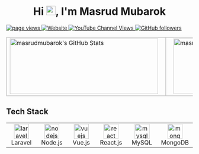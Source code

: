 <h1 align="center">Hi <img src="https://media.giphy.com/media/hvRJCLFzcasrR4ia7z/giphy.gif" width="25px">, I'm Masrud Mubarok</h1>

<p align="left">
  <a href="https://github.com/masrudmubarok/masrudmubarok" target="_blank">
    <img src="https://komarev.com/ghpvc/?username=masrudmubarok" alt="page views" />
  </a>
  <a href="https://masrudmubarok.my.id/" target="_blank">
    <img alt="Website" src="https://img.shields.io/website?url=https%3A%2F%2Fmasrudmubarok.my.id%2F">
  </a>
  <a href="https://www.youtube.com/channel/UCQlzVd6RFAYCfMVxlYLunvg" target="_blank">
    <img alt="YouTube Channel Views" src="https://img.shields.io/youtube/channel/views/UCQlzVd6RFAYCfMVxlYLunvg?style=flat&logo=youtube">
  </a>
  <a href="https://github.com/masrudmubarok?tab=followers" target="_blank">
    <img alt="GitHub followers" src="https://img.shields.io/github/followers/masrudmubarok?style=flat&logo=github">
  </a>
</p>

<table>
  <tr>
    <td style="padding-right: 20px; border: 2px solid #ccc;">
      <img src="https://github-readme-stats.vercel.app/api?username=masrudmubarok&theme=default&show_icons=true&hide_border=true&count_private=true" alt="masrudmubarok's GitHub Stats" width="400" height="150" />
    </td>
    <td style="padding-left: 20px; border: 2px solid #ccc;">
      <img src="https://github-readme-stats.vercel.app/api/top-langs/?username=masrudmubarok&theme=default&show_icons=true&hide_border=true&layout=compact" alt="masrudmubarok's GitHub Stats" width="400" height="150" />
    </td>
  </tr>
</table>

<h2 align="left" id="macropower-tech">Tech Stack</h2>

<table>
  <tr>
    <td align="center" width="96">
      <a href="https://laravel.com/" target="_blank"> 
        <img src="https://cdn.jsdelivr.net/gh/devicons/devicon/icons/laravel/laravel-original.svg" alt="laravel" width="40" height="40"/> 
      </a>
      <br>Laravel
    </td>
    <td align="center" width="96">
      <a href="https://nodejs.org/" target="_blank"> 
        <img src="https://cdn.jsdelivr.net/gh/devicons/devicon/icons/nodejs/nodejs-original.svg" alt="nodejs" width="40" height="40"/> 
      </a>
      <br>Node.js
    </td>
    <td align="center" width="96">
      <a href="https://vuejs.org/" target="_blank"> 
        <img src="https://cdn.jsdelivr.net/gh/devicons/devicon/icons/vuejs/vuejs-original.svg" alt="vuejs" width="40" height="40"/> 
      </a>
      <br>Vue.js
    </td>
    <td align="center" width="96">
      <a href="https://reactjs.org/" target="_blank"> 
        <img src="https://cdn.jsdelivr.net/gh/devicons/devicon/icons/react/react-original.svg" alt="react" width="40" height="40"/> 
      </a>
      <br>React.js
    </td>
    <td align="center" width="96">
      <a href="https://www.mysql.com/" target="_blank"> 
        <img src="https://cdn.jsdelivr.net/gh/devicons/devicon/icons/mysql/mysql-original.svg" alt="mysql" width="40" height="40"/> 
      </a>
      <br>MySQL
    </td>
    <td align="center" width="96">
      <a href="https://www.mongodb.com/" target="_blank"> 
        <img src="https://cdn.jsdelivr.net/gh/devicons/devicon/icons/mongodb/mongodb-original.svg" alt="mongodb" width="40" height="40"/> 
      </a>
      <br>MongoDB
    </td>
  </tr>
</table>
